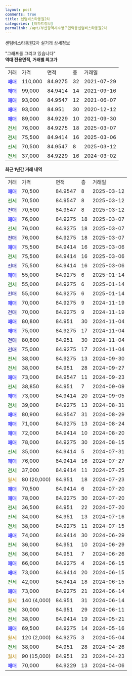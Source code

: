 ```yaml
---
layout: post
comments: true
title: 센텀비스타동원2차
categories: [아파트정보]
permalink: /apt/부산광역시수영구민락동센텀비스타동원2차
---
```


센텀비스타동원2차 실거래 상세정보

<script type="text/javascript">
  google.charts.load('current', {'packages':['line', 'corechart']});
  google.charts.setOnLoadCallback(drawChart);

  function drawChart() {
    var data = new google.visualization.DataTable();
    data.addColumn('date', '거래일');
    data.addColumn('number', "매매");
    data.addColumn('number', "전세");
    data.addColumn('number', "전매");

    data.addRows([[new Date(Date.parse("2025-03-12")), 70500, null, null], [new Date(Date.parse("2025-03-12")), null, 70500, null], [new Date(Date.parse("2025-03-12")), null, null, 70500], [new Date(Date.parse("2025-03-07")), 76000, null, null], [new Date(Date.parse("2025-03-07")), null, 76000, null], [new Date(Date.parse("2025-03-07")), null, null, 76000], [new Date(Date.parse("2025-03-06")), 75500, null, null], [new Date(Date.parse("2025-03-06")), null, 75500, null], [new Date(Date.parse("2025-03-06")), null, null, 75500], [new Date(Date.parse("2025-01-14")), 55000, null, null], [new Date(Date.parse("2025-01-14")), null, 55000, null], [new Date(Date.parse("2025-01-14")), null, null, 55000], [new Date(Date.parse("2024-11-19")), 70000, null, null], [new Date(Date.parse("2024-11-19")), null, null, 70000], [new Date(Date.parse("2024-11-04")), 80800, null, null], [new Date(Date.parse("2024-11-04")), 75000, null, null], [new Date(Date.parse("2024-11-04")), null, null, 80800], [new Date(Date.parse("2024-11-04")), null, null, 75000], [new Date(Date.parse("2024-09-30")), null, 38000, null], [new Date(Date.parse("2024-09-27")), null, 38000, null], [new Date(Date.parse("2024-09-23")), 73000, null, null], [new Date(Date.parse("2024-09-09")), null, 38850, null], [new Date(Date.parse("2024-09-05")), 73000, null, null], [new Date(Date.parse("2024-08-31")), null, 39000, null], [new Date(Date.parse("2024-08-29")), 80900, null, null], [new Date(Date.parse("2024-08-24")), 71000, null, null], [new Date(Date.parse("2024-08-20")), 72000, null, null], [new Date(Date.parse("2024-08-15")), 78000, null, null], [new Date(Date.parse("2024-07-31")), null, 35000, null], [new Date(Date.parse("2024-07-27")), 76000, null, null], [new Date(Date.parse("2024-07-25")), null, 37000, null], [new Date(Date.parse("2024-07-23")), null, null, null], [new Date(Date.parse("2024-07-20")), 70500, null, null], [new Date(Date.parse("2024-07-20")), 78000, null, null], [new Date(Date.parse("2024-07-20")), null, 36500, null], [new Date(Date.parse("2024-07-16")), null, 34000, null], [new Date(Date.parse("2024-07-15")), null, 38000, null], [new Date(Date.parse("2024-06-29")), 74000, null, null], [new Date(Date.parse("2024-06-29")), null, 36000, null], [new Date(Date.parse("2024-06-26")), null, 36000, null], [new Date(Date.parse("2024-06-15")), 66000, null, null], [new Date(Date.parse("2024-06-15")), 73000, null, null], [new Date(Date.parse("2024-06-15")), null, 42000, null], [new Date(Date.parse("2024-06-14")), 73000, null, null], [new Date(Date.parse("2024-06-14")), null, null, null], [new Date(Date.parse("2024-06-11")), null, 30000, null], [new Date(Date.parse("2024-05-21")), null, 38000, null], [new Date(Date.parse("2024-05-16")), 69500, null, null], [new Date(Date.parse("2024-05-04")), null, null, null], [new Date(Date.parse("2024-04-26")), null, 38000, null], [new Date(Date.parse("2024-04-23")), null, null, null], [new Date(Date.parse("2024-04-06")), 70000, null, null]]);

    var options = {
      hAxis: {
        format: 'yyyy/MM/dd'
      },    
      lineWidth: 0,
      pointsVisible: true,    
      title: '최근 1년간 유형별 실거래가 분포',
      legend: { position: 'bottom' }
    };

    var formatter = new google.visualization.NumberFormat({pattern:'###,###'} );
    formatter.format(data, 1);
    formatter.format(data, 2);
    
    setTimeout(function() {
        var chart = new google.visualization.LineChart(document.getElementById('columnchart_material'));
        chart.draw(data, (options));
        document.getElementById('loading').style.display = 'none';
    }, 200);
  }
</script>


<div id="loading" style="z-index:20; display: block; margin-left: 0px">"그래프를 그리고 있습니다"</div>
<div id="columnchart_material" style="width: 95%; margin-left: 0px; display: block"></div>
<!-- contents start -->
<b>역대 전용면적, 거래별 최고가</b>
<table class="sortable">
    <tr>
      <td>거래</td>
      <td>가격</td>
      <td>면적</td>
      <td>층</td>
      <td>거래일</td>
    </tr>
        <tr>
          <td><a style="color: blue">매매</a></td>
          <td>110,000</td>
          <td>84.9275</td>
          <td>32</td>
          <td>2021-07-29</td>
        </tr>            <tr>
          <td><a style="color: blue">매매</a></td>
          <td>99,000</td>
          <td>84.9414</td>
          <td>14</td>
          <td>2021-09-16</td>
        </tr>            <tr>
          <td><a style="color: blue">매매</a></td>
          <td>93,000</td>
          <td>84.9547</td>
          <td>12</td>
          <td>2021-06-07</td>
        </tr>            <tr>
          <td><a style="color: blue">매매</a></td>
          <td>93,000</td>
          <td>84.951</td>
          <td>30</td>
          <td>2020-12-12</td>
        </tr>            <tr>
          <td><a style="color: blue">매매</a></td>
          <td>89,000</td>
          <td>84.9229</td>
          <td>10</td>
          <td>2021-09-30</td>
        </tr>        
        <tr>
              <td><a style="color: darkgreen">전세</a></td>
              <td>76,000</td>
              <td>84.9275</td>
              <td>18</td>
              <td>2025-03-07</td>
            </tr>            <tr>
              <td><a style="color: darkgreen">전세</a></td>
              <td>75,500</td>
              <td>84.9414</td>
              <td>16</td>
              <td>2025-03-06</td>
            </tr>            <tr>
              <td><a style="color: darkgreen">전세</a></td>
              <td>70,500</td>
              <td>84.9547</td>
              <td>8</td>
              <td>2025-03-12</td>
            </tr>            <tr>
              <td><a style="color: darkgreen">전세</a></td>
              <td>37,000</td>
              <td>84.9229</td>
              <td>16</td>
              <td>2024-03-02</td>
            </tr>        
    
</table>

<b>최근 1년간 거래 내역</b>

<table class="sortable">
    <tr>
      <td>거래</td>
      <td>가격</td>
      <td>면적</td>
      <td>층</td>
      <td>거래일</td>
    </tr>
    <tr>
      <td><a style="color: blue">매매</a></td>
      <td>70,500</td>
      <td>84.9547</td>
      <td>8</td>
      <td>2025-03-12</td>
    </tr>          <tr>
      <td><a style="color: darkgreen">전세</a></td>
      <td>70,500</td>
      <td>84.9547</td>
      <td>8</td>
      <td>2025-03-12</td>
    </tr>          <tr>
      <td><a style="color: darkblue">전매</a></td>
      <td>70,500</td>
      <td>84.9547</td>
      <td>8</td>
      <td>2025-03-12</td>
    </tr>          <tr>
      <td><a style="color: blue">매매</a></td>
      <td>76,000</td>
      <td>84.9275</td>
      <td>18</td>
      <td>2025-03-07</td>
    </tr>          <tr>
      <td><a style="color: darkgreen">전세</a></td>
      <td>76,000</td>
      <td>84.9275</td>
      <td>18</td>
      <td>2025-03-07</td>
    </tr>          <tr>
      <td><a style="color: darkblue">전매</a></td>
      <td>76,000</td>
      <td>84.9275</td>
      <td>18</td>
      <td>2025-03-07</td>
    </tr>          <tr>
      <td><a style="color: blue">매매</a></td>
      <td>75,500</td>
      <td>84.9414</td>
      <td>16</td>
      <td>2025-03-06</td>
    </tr>          <tr>
      <td><a style="color: darkgreen">전세</a></td>
      <td>75,500</td>
      <td>84.9414</td>
      <td>16</td>
      <td>2025-03-06</td>
    </tr>          <tr>
      <td><a style="color: darkblue">전매</a></td>
      <td>75,500</td>
      <td>84.9414</td>
      <td>16</td>
      <td>2025-03-06</td>
    </tr>          <tr>
      <td><a style="color: blue">매매</a></td>
      <td>55,000</td>
      <td>84.9275</td>
      <td>6</td>
      <td>2025-01-14</td>
    </tr>          <tr>
      <td><a style="color: darkgreen">전세</a></td>
      <td>55,000</td>
      <td>84.9275</td>
      <td>6</td>
      <td>2025-01-14</td>
    </tr>          <tr>
      <td><a style="color: darkblue">전매</a></td>
      <td>55,000</td>
      <td>84.9275</td>
      <td>6</td>
      <td>2025-01-14</td>
    </tr>          <tr>
      <td><a style="color: blue">매매</a></td>
      <td>70,000</td>
      <td>84.9275</td>
      <td>9</td>
      <td>2024-11-19</td>
    </tr>          <tr>
      <td><a style="color: darkblue">전매</a></td>
      <td>70,000</td>
      <td>84.9275</td>
      <td>9</td>
      <td>2024-11-19</td>
    </tr>          <tr>
      <td><a style="color: blue">매매</a></td>
      <td>80,800</td>
      <td>84.951</td>
      <td>30</td>
      <td>2024-11-04</td>
    </tr>          <tr>
      <td><a style="color: blue">매매</a></td>
      <td>75,000</td>
      <td>84.9275</td>
      <td>17</td>
      <td>2024-11-04</td>
    </tr>          <tr>
      <td><a style="color: darkblue">전매</a></td>
      <td>80,800</td>
      <td>84.951</td>
      <td>30</td>
      <td>2024-11-04</td>
    </tr>          <tr>
      <td><a style="color: darkblue">전매</a></td>
      <td>75,000</td>
      <td>84.9275</td>
      <td>17</td>
      <td>2024-11-04</td>
    </tr>          <tr>
      <td><a style="color: darkgreen">전세</a></td>
      <td>38,000</td>
      <td>84.9275</td>
      <td>13</td>
      <td>2024-09-30</td>
    </tr>          <tr>
      <td><a style="color: darkgreen">전세</a></td>
      <td>38,000</td>
      <td>84.951</td>
      <td>28</td>
      <td>2024-09-27</td>
    </tr>          <tr>
      <td><a style="color: blue">매매</a></td>
      <td>73,000</td>
      <td>84.9547</td>
      <td>11</td>
      <td>2024-09-23</td>
    </tr>          <tr>
      <td><a style="color: darkgreen">전세</a></td>
      <td>38,850</td>
      <td>84.951</td>
      <td>7</td>
      <td>2024-09-09</td>
    </tr>          <tr>
      <td><a style="color: blue">매매</a></td>
      <td>73,000</td>
      <td>84.9414</td>
      <td>20</td>
      <td>2024-09-05</td>
    </tr>          <tr>
      <td><a style="color: darkgreen">전세</a></td>
      <td>39,000</td>
      <td>84.9275</td>
      <td>13</td>
      <td>2024-08-31</td>
    </tr>          <tr>
      <td><a style="color: blue">매매</a></td>
      <td>80,900</td>
      <td>84.9547</td>
      <td>31</td>
      <td>2024-08-29</td>
    </tr>          <tr>
      <td><a style="color: blue">매매</a></td>
      <td>71,000</td>
      <td>84.9275</td>
      <td>13</td>
      <td>2024-08-24</td>
    </tr>          <tr>
      <td><a style="color: blue">매매</a></td>
      <td>72,000</td>
      <td>84.9414</td>
      <td>10</td>
      <td>2024-08-20</td>
    </tr>          <tr>
      <td><a style="color: blue">매매</a></td>
      <td>78,000</td>
      <td>84.9275</td>
      <td>30</td>
      <td>2024-08-15</td>
    </tr>          <tr>
      <td><a style="color: darkgreen">전세</a></td>
      <td>35,000</td>
      <td>84.9414</td>
      <td>5</td>
      <td>2024-07-31</td>
    </tr>          <tr>
      <td><a style="color: blue">매매</a></td>
      <td>76,000</td>
      <td>84.9414</td>
      <td>16</td>
      <td>2024-07-27</td>
    </tr>          <tr>
      <td><a style="color: darkgreen">전세</a></td>
      <td>37,000</td>
      <td>84.9414</td>
      <td>11</td>
      <td>2024-07-25</td>
    </tr>          <tr>
      <td><a style="color: darkgoldenrod">월세</a></td>
      <td>80 (20,000)</td>
      <td>84.951</td>
      <td>18</td>
      <td>2024-07-23</td>
    </tr>          <tr>
      <td><a style="color: blue">매매</a></td>
      <td>70,500</td>
      <td>84.9414</td>
      <td>6</td>
      <td>2024-07-20</td>
    </tr>          <tr>
      <td><a style="color: blue">매매</a></td>
      <td>78,000</td>
      <td>84.9275</td>
      <td>30</td>
      <td>2024-07-20</td>
    </tr>          <tr>
      <td><a style="color: darkgreen">전세</a></td>
      <td>36,500</td>
      <td>84.951</td>
      <td>22</td>
      <td>2024-07-20</td>
    </tr>          <tr>
      <td><a style="color: darkgreen">전세</a></td>
      <td>34,000</td>
      <td>84.951</td>
      <td>13</td>
      <td>2024-07-16</td>
    </tr>          <tr>
      <td><a style="color: darkgreen">전세</a></td>
      <td>38,000</td>
      <td>84.9275</td>
      <td>11</td>
      <td>2024-07-15</td>
    </tr>          <tr>
      <td><a style="color: blue">매매</a></td>
      <td>74,000</td>
      <td>84.9414</td>
      <td>30</td>
      <td>2024-06-29</td>
    </tr>          <tr>
      <td><a style="color: darkgreen">전세</a></td>
      <td>36,000</td>
      <td>84.951</td>
      <td>10</td>
      <td>2024-06-29</td>
    </tr>          <tr>
      <td><a style="color: darkgreen">전세</a></td>
      <td>36,000</td>
      <td>84.951</td>
      <td>7</td>
      <td>2024-06-26</td>
    </tr>          <tr>
      <td><a style="color: blue">매매</a></td>
      <td>66,000</td>
      <td>84.9275</td>
      <td>4</td>
      <td>2024-06-15</td>
    </tr>          <tr>
      <td><a style="color: blue">매매</a></td>
      <td>73,000</td>
      <td>84.9414</td>
      <td>20</td>
      <td>2024-06-15</td>
    </tr>          <tr>
      <td><a style="color: darkgreen">전세</a></td>
      <td>42,000</td>
      <td>84.9414</td>
      <td>18</td>
      <td>2024-06-15</td>
    </tr>          <tr>
      <td><a style="color: blue">매매</a></td>
      <td>73,000</td>
      <td>84.9275</td>
      <td>21</td>
      <td>2024-06-14</td>
    </tr>          <tr>
      <td><a style="color: darkgoldenrod">월세</a></td>
      <td>140 (4,000)</td>
      <td>84.951</td>
      <td>31</td>
      <td>2024-06-14</td>
    </tr>          <tr>
      <td><a style="color: darkgreen">전세</a></td>
      <td>30,000</td>
      <td>84.951</td>
      <td>29</td>
      <td>2024-06-11</td>
    </tr>          <tr>
      <td><a style="color: darkgreen">전세</a></td>
      <td>38,000</td>
      <td>84.9414</td>
      <td>19</td>
      <td>2024-05-21</td>
    </tr>          <tr>
      <td><a style="color: blue">매매</a></td>
      <td>69,500</td>
      <td>84.9275</td>
      <td>14</td>
      <td>2024-05-16</td>
    </tr>          <tr>
      <td><a style="color: darkgoldenrod">월세</a></td>
      <td>120 (2,000)</td>
      <td>84.9275</td>
      <td>3</td>
      <td>2024-05-04</td>
    </tr>          <tr>
      <td><a style="color: darkgreen">전세</a></td>
      <td>38,000</td>
      <td>84.951</td>
      <td>28</td>
      <td>2024-04-26</td>
    </tr>          <tr>
      <td><a style="color: darkgoldenrod">월세</a></td>
      <td>90 (15,000)</td>
      <td>84.951</td>
      <td>23</td>
      <td>2024-04-23</td>
    </tr>          <tr>
      <td><a style="color: blue">매매</a></td>
      <td>70,000</td>
      <td>84.9229</td>
      <td>13</td>
      <td>2024-04-06</td>
    </tr>      </table>
<!-- contents end -->    

